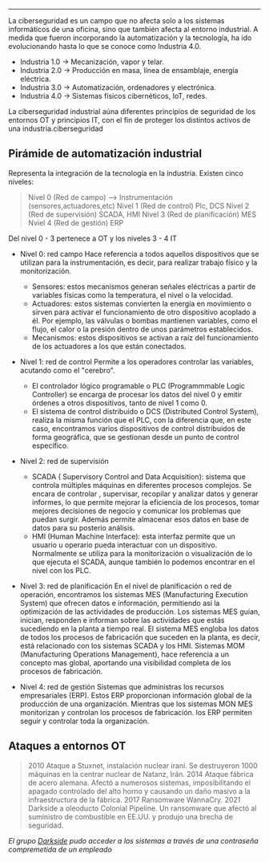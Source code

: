 ___
La ciberseguridad es un campo que no afecta solo a los sistemas informáticos de una oficina, sino que también afecta al entorno industrial. A medida que fueron incorporando la automatización y la tecnología, ha ido evolucionando hasta lo que se conoce como Industria 4.0.

- Industria 1.0 -> Mecanización, vapor y telar.
- Industria 2.0 -> Producción en masa, línea de ensamblaje, energía eléctrica.
- Industria 3.0 -> Automatización, ordenadores y electrónica.
- Industria 4.0 -> Sistemas físicos cibernéticos, IoT, redes.

La ciberseguridad industrial aúna diferentes principios de seguridad de los entornos OT y principios IT, con el fin de proteger los distintos activos de una industria.ciberseguridad

## Pirámide de automatización industrial

Representa la integración de la tecnología en la industria. Existen cinco niveles:

>Nivel 0 (Red de campo) --> Instrumentación (sensores,actuadores,etc)
>Nivel 1 (Red de control) Plc, DCS
>Nivel 2 (Red de supervisión) SCADA, HMI
>Nivel 3 (Red de planificación) MES
>Nviel 4 (Red de gestión) ERP

Del nivel 0 - 3 pertenece a OT y los niveles 3 - 4 IT

- Nivel 0: red campo
	Hace referencia a todos aquellos dispositivos que se utilizan para la instrumentación, es decir, para realizar trabajo físico y la monitorización. 
	
	- Sensores: estos mecanismos generan señales eléctricas a partir de variables físicas como la temperatura, el nivel o la velocidad.
	- Actuadores: estos sistemas convierten la energía en movimiento o sirven para activar el funcionamiento de otro dispositivo acoplado a él. Por ejemplo, las válvulas o bombas mantienen variables, como el flujo, el calor o la presión dentro de unos parámetros establecidos.
	- Mecanismos: estos dispositivos se activan a raíz del funcionamiento de los actuadores a los que están conectados.

-  Nivel 1: red de control
	Permite a los operadores controlar las variables, acutando como el "cerebro".
	- El controlador lógico programable o PLC (Programmmable Logic Controller) se encarga de procesar los datos del nivel 0 y emitir órdenes a otros dispositivos, tanto de nivel 1 como 0.
	- El sistema de control distribuido o DCS (Distributed Control System), realiza la misma función que el PLC, con la diferencia que, en este caso, encontramos varios dispositivos de control distribuidos de forma geográfica, que se gestionan desde un punto de control específico.

- Nivel 2: red de supervisión
	- SCADA ( Supervisory Control and Data Acquisition): sistema que controla múltiples máquinas en diferentes procesos complejos. Se encara de controlar , supervisar, recopilar y analizar datos y generar informes, lo que permite mejorar la eficiencia de los procesos, tomar mejores decisiones de negocio y comunicar los problemas que puedan surgir. Además permite almacenar esos datos en base de datos para su posterio análisis.
	- HMI (Human Machine Interface): esta interfaz permite que un usuario u operario pueda interactuar con un dispositivo. Normalmente se utiliza para la monitorización o visualización de lo que ejecuta el SCADA, aunque también lo podemos encontrar en el nivel  con los PLC.

- Nivel 3: red de planificación
	En el nivel de planificación o red de operación, encontramos los sistemas MES (Manufacturing Execution System) que ofrecen datos e información, permitiendo así la optimización de las actividades de producción. Los sistemas MES guían, inician, responden e informan sobre las actividades que estás sucediendo en la planta a tiempo real.
	El sistema MES engloba los datos de todos los procesos de fabricación que suceden en la planta, es decir, está relacionado con los sistemas SCADA y los HMI.
	Sistemas MOM (Manufacturing Operations Management), hace referencia a un concepto mas global, aportando una visibilidad completa de los procesos de fabricación.

- Nivel 4: red de gestión
	Sistemas que administras los recursos empresariales (ERP). Estos ERP proporcionan información global de la producción de una organización. Mientras que los sistemas MON MES monitorizan y controlan los procesos de fabricación. los ERP permiten seguir y controlar toda la organización.

## Ataques a entornos OT

>2010 Ataque a Stuxnet, instalación nuclear iraní. Se destruyeron 1000 máquinas en la centrar nuclear de Natanz, Irán.
>2014 Ataque fábrica de acero alemana. Afectó a numerosos sistemas, imposibilitando el apagado controlado del alto horno y causando un daño masivo a la infraestructura de la fábrica.
>2017 Ransomware WannaCry.
>2021 Darkside a oleoducto Colonial Pipeline. Un ransomware que afectó al suministro de combustible en EE.UU. y produjo una brecha de seguridad.

*El grupo [Darkside](https://www.kaspersky.es/blog/pipeline-ransomware-mitigation/25302/) pudo acceder a los sistemas a través de una contraseña compremetida de un empleado*
